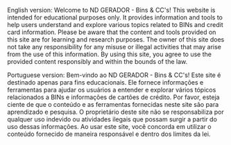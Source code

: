 English version: Welcome to ND GERADOR - Bins & CC's! This website is intended for educational purposes only. It provides information and tools to help users understand and explore various topics related to BINs and credit card information. Please be aware that the content and tools provided on this site are for learning and research purposes. The owner of this site does not take any responsibility for any misuse or illegal activities that may arise from the use of this information. By using this site, you agree to use the provided content responsibly and within the bounds of the law.

Portuguese version: Bem-vindo ao ND GERADOR - Bins & CC's! Este site é destinado apenas para fins educacionais. Ele fornece informações e ferramentas para ajudar os usuários a entender e explorar vários tópicos relacionados a BINs e informações de cartões de crédito. Por favor, esteja ciente de que o conteúdo e as ferramentas fornecidas neste site são para aprendizado e pesquisa. O proprietário deste site não se responsabiliza por qualquer uso indevido ou atividades ilegais que possam surgir a partir do uso dessas informações. Ao usar este site, você concorda em utilizar o conteúdo fornecido de maneira responsável e dentro dos limites da lei.   
